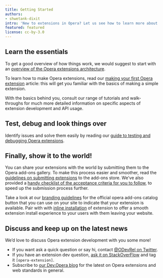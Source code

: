 ```yaml
---
title: Getting Started
authors:
- shwetank-dixit
intro: 'New to extensions in Opera? Let us see how to learn more about the platform. It is super-easy!'
featured: featured
license: cc-by-3.0
---
```


## Learn the essentials

To get a good overview of how things work, we would suggest to start with an [overview of the Opera extensions architecture](/extensions/architecture-overview/).

To learn how to make Opera extensions, read our [making your first Opera extension](/extensions/basics/) article: this will get you familiar with the basics of making a simple extension.

With the basics behind you, consult our range of tutorials and walk-throughs for much more detailed information on specific aspects of extension development and API usage.

## Test, debug and look things over

Identify issues and solve them easily by reading our [guide to testing and debugging Opera extensions](/extensions/testing/).

## Finally, show it to the world!

You can share your extensions with the world by submitting them to the Opera add-ons gallery. To make this process easier and smoother, read the [guidelines on submitting extensions](/extensions/publishing-guidelines/) to the add-ons store. We’ve also provided a [handy checklist of the acceptance criteria for you to follow](/extensions/publishing-guidelines/#acceptance-criteria), to speed up the submission process further.

Take a look at our [branding guidelines](/extensions/branding-guidelines/) for the official opera add-ons catalog button that you can use on your site to indicate that your extension is available. Pair with with [inline installation](/extensions/inline-installation/) of extension to offer a smooth extension install experience to your users with them leaving your website. 

## Discuss and keep up on the latest news

We’d love to discuss Opera extension development with you some more!

- If you want ask a quick question or say hi, contact [@ODevRel on Twitter](https://twitter.com/odevrel/).
- If you have an extension dev question, [ask it on StackOverFlow](http://stackoverflow.com/questions/tagged/opera-extension) and tag it `[opera-extension]`.
- Subscribe to [our Dev.Opera blog](http://dev.opera.com/blog/) for the latest on Opera extensions and web standards in general.
